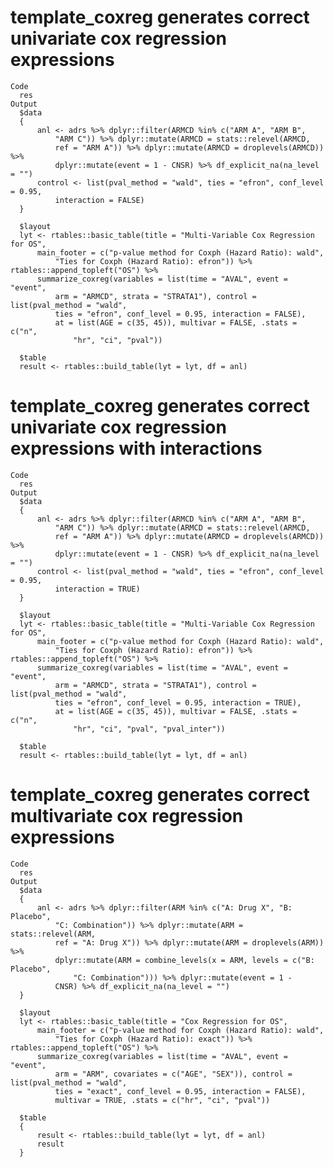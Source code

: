 # template_coxreg generates correct univariate cox regression expressions

    Code
      res
    Output
      $data
      {
          anl <- adrs %>% dplyr::filter(ARMCD %in% c("ARM A", "ARM B", 
              "ARM C")) %>% dplyr::mutate(ARMCD = stats::relevel(ARMCD, 
              ref = "ARM A")) %>% dplyr::mutate(ARMCD = droplevels(ARMCD)) %>% 
              dplyr::mutate(event = 1 - CNSR) %>% df_explicit_na(na_level = "")
          control <- list(pval_method = "wald", ties = "efron", conf_level = 0.95, 
              interaction = FALSE)
      }
      
      $layout
      lyt <- rtables::basic_table(title = "Multi-Variable Cox Regression for OS", 
          main_footer = c("p-value method for Coxph (Hazard Ratio): wald", 
              "Ties for Coxph (Hazard Ratio): efron")) %>% rtables::append_topleft("OS") %>% 
          summarize_coxreg(variables = list(time = "AVAL", event = "event", 
              arm = "ARMCD", strata = "STRATA1"), control = list(pval_method = "wald", 
              ties = "efron", conf_level = 0.95, interaction = FALSE), 
              at = list(AGE = c(35, 45)), multivar = FALSE, .stats = c("n", 
                  "hr", "ci", "pval"))
      
      $table
      result <- rtables::build_table(lyt = lyt, df = anl)
      

# template_coxreg generates correct univariate cox regression expressions with interactions

    Code
      res
    Output
      $data
      {
          anl <- adrs %>% dplyr::filter(ARMCD %in% c("ARM A", "ARM B", 
              "ARM C")) %>% dplyr::mutate(ARMCD = stats::relevel(ARMCD, 
              ref = "ARM A")) %>% dplyr::mutate(ARMCD = droplevels(ARMCD)) %>% 
              dplyr::mutate(event = 1 - CNSR) %>% df_explicit_na(na_level = "")
          control <- list(pval_method = "wald", ties = "efron", conf_level = 0.95, 
              interaction = TRUE)
      }
      
      $layout
      lyt <- rtables::basic_table(title = "Multi-Variable Cox Regression for OS", 
          main_footer = c("p-value method for Coxph (Hazard Ratio): wald", 
              "Ties for Coxph (Hazard Ratio): efron")) %>% rtables::append_topleft("OS") %>% 
          summarize_coxreg(variables = list(time = "AVAL", event = "event", 
              arm = "ARMCD", strata = "STRATA1"), control = list(pval_method = "wald", 
              ties = "efron", conf_level = 0.95, interaction = TRUE), 
              at = list(AGE = c(35, 45)), multivar = FALSE, .stats = c("n", 
                  "hr", "ci", "pval", "pval_inter"))
      
      $table
      result <- rtables::build_table(lyt = lyt, df = anl)
      

# template_coxreg generates correct multivariate cox regression expressions

    Code
      res
    Output
      $data
      {
          anl <- adrs %>% dplyr::filter(ARM %in% c("A: Drug X", "B: Placebo", 
              "C: Combination")) %>% dplyr::mutate(ARM = stats::relevel(ARM, 
              ref = "A: Drug X")) %>% dplyr::mutate(ARM = droplevels(ARM)) %>% 
              dplyr::mutate(ARM = combine_levels(x = ARM, levels = c("B: Placebo", 
                  "C: Combination"))) %>% dplyr::mutate(event = 1 - 
              CNSR) %>% df_explicit_na(na_level = "")
      }
      
      $layout
      lyt <- rtables::basic_table(title = "Cox Regression for OS", 
          main_footer = c("p-value method for Coxph (Hazard Ratio): wald", 
              "Ties for Coxph (Hazard Ratio): exact")) %>% rtables::append_topleft("OS") %>% 
          summarize_coxreg(variables = list(time = "AVAL", event = "event", 
              arm = "ARM", covariates = c("AGE", "SEX")), control = list(pval_method = "wald", 
              ties = "exact", conf_level = 0.95, interaction = FALSE), 
              multivar = TRUE, .stats = c("hr", "ci", "pval"))
      
      $table
      {
          result <- rtables::build_table(lyt = lyt, df = anl)
          result
      }
      

